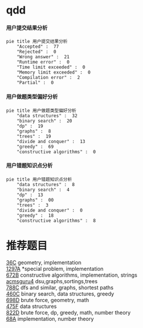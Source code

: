 # qdd

<!-- tabs:start -->



#### **用户提交结果分析**

```mermaid
pie title 用户提交结果分析
    "Accepted" :  77
    "Rejected" :  0
    "Wrong answer" :  21
    "Runtime error" :  0
    "Time limit exceeded" :  0
    "Memory limit exceeded" :  0
    "Compilation error" :  2
    "Partial" :  0
```

#### **用户做题类型偏好分析**

```mermaid
pie title 用户做题类型偏好分析
    "data structures" :  32
    "binary search" :  20
    "dp" :  19
    "graphs" :  8
    "trees" :  19
    "divide and conquer" :  13
    "greedy" :  69
    "constructive algorithms" :  0
```
#### **用户错题知识点分析**

```mermaid
pie title 用户错题知识点分析
    "data structures" :  8
    "binary search" :  4
    "dp" :  13
    "graphs" :  00
    "trees" :  3
    "divide and conquer" :  0
    "greedy" :  18
    "constructive algorithms" :  8
```



<!-- tabs:end -->
# 推荐题目
[36C](https://codeforces.com/contest/36/problem/C)		geometry,
                        implementation		  
[1297A](https://codeforces.com/contest/1297/problem/A)		*special problem,
                        implementation		  
[672B](https://codeforces.com/contest/672/problem/B)		constructive algorithms,
                        implementation,
                        strings		  
[acmsguru4](https://codeforces.com/contest/acmsguru/problem/4)		dsu,graphs,sortings,trees		  
[788C](https://codeforces.com/contest/788/problem/C)		dfs and similar,
                        graphs,
                        shortest paths		  
[460C](https://codeforces.com/contest/460/problem/C)		binary search,
                        data structures,
                        greedy		  
[698D](https://codeforces.com/contest/698/problem/D)		brute force,
                        geometry,
                        math		  
[475F](https://codeforces.com/contest/475/problem/F)		data structures		  
[822D](https://codeforces.com/contest/822/problem/D)		brute force,
                        dp,
                        greedy,
                        math,
                        number theory		  
[68A](https://codeforces.com/contest/68/problem/A)		implementation,
                        number theory		  
